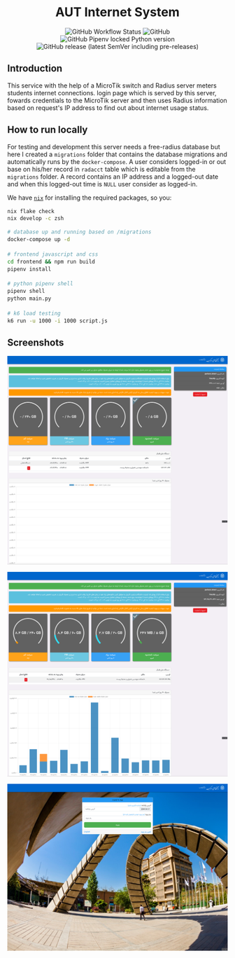 <h1 align="center">AUT Internet System</h1>

<p align="center">
  <img src="https://img.shields.io/github/workflow/status/aut-cic/internet/ci?label=ci&logo=github&style=for-the-badge" alt="GitHub Workflow Status">
  <img alt="GitHub" src="https://img.shields.io/github/license/aut-cic/internet?logo=gnu&style=for-the-badge">
  <img alt="GitHub Pipenv locked Python version" src="https://img.shields.io/github/pipenv/locked/python-version/aut-cic/internet?logo=python&style=for-the-badge">
  <img alt="GitHub release (latest SemVer including pre-releases)" src="https://img.shields.io/github/v/release/aut-cic/internet?include_prereleases&logo=github&style=for-the-badge">
</p>

## Introduction

This service with the help of a MicroTik switch and Radius server meters students internet connections.
login page which is served by this server, fowards credentials to the MicroTik server and then uses
Radius information based on request's IP address to find out about internet usage status.

## How to run locally

For testing and development this server needs a free-radius database but here I created a `migrations` folder
that contains the database migrations and automatically runs by the `docker-compose`. A user considers logged-in or out
base on his/her record in `radacct` table which is editable from the `migrations` folder. A record contains an IP
address and a logged-out date and when this logged-out time is `NULL` user consider as logged-in.

We have [`nix`]() for installing the required packages, so you:

```bash
nix flake check
nix develop -c zsh
```

```bash
# database up and running based on /migrations
docker-compose up -d

# frontend javascript and css
cd frontend && npm run build
pipenv install

# python pipenv shell
pipenv shell
python main.py

# k6 load testing
k6 run -u 1000 -i 1000 script.js
```

## Screenshots

![s1](./.github/assests/s1.png)

![s2](./.github/assests/s2.png)

![s3](./.github/assests/s3.png)
